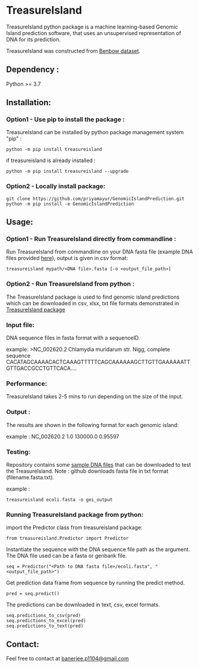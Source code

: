 # TreasureIsland

TreasureIsland python package is a machine learning-based Genomic Island prediction software, that uses an unsupervised representation of DNA for its prediction.

TreasureIsland was constructed from [Benbow dataset](https://github.com/priyamayur/GenomicIslandPrediction/tree/master/Benbow). 

## Dependency :

Python >= 3.7

## Installation:

### Option1 - Use pip to install the package :
TreasureIsland can be installed by python package management system "pip" :

    python -m pip install treasureisland
    
 if treasureisland is already installed :
 
    python -m pip install treasureisland --upgrade

### Option2 - Locally install package:
    git clone https://github.com/priyamayur/GenomicIslandPrediction.git
    python -m pip install -e GenomicIslandPrediction
    
    
## Usage:

### Option1 - Run TreasureIsland directly from commandline  :
Run TreasureIsland from commandline on your DNA fasta file (example DNA files provided [here](https://github.com/priyamayur/GenomicIslandPrediction/tree/master/genome)), output is given in csv format:

    treasureisland mypath/<DNA file>.fasta [-o <output_file_path>]     
    
### Option2 - Run TreasureIsland from python :
The TreasureIsland package is used to find genomic island predictions which can be downloaded in csv, xlsx, txt file formats demonstrated in [TreasureIsland package](#Running-TreasureIsland-package-from-python)

### Input file:

DNA sequence files in fasta format with a sequenceID.

example: >NC_002620.2 Chlamydia muridarum str. Nigg, complete sequence
CACATAGCAAAACACTCAAAGTTTTTCAGCAAAAAAGCTTGTTGAAAAAATTGTTGACCGCCTGTTCACA....

### Performance:

TreasureIsland takes 2-5 mins to run depending on the size of the input.

### Output :

The results are shown in the following format for each genomic island:
<sequenceID> <start> <end> <probability of GEI>

example : NC_002620.2 1.0 130000.0 0.95597
    
### Testing:
    
Repository contains some [sample DNA files](https://github.com/priyamayur/GenomicIslandPrediction/tree/master/genome) that can be downloaded to test the TreasureIsland. 
Note : github downloads fasta file in txt format (filename.fasta.txt). 
    
example :
    
    treasureisland ecoli.fasta -o gei_output   


### Running TreasureIsland package from python:

import the Predictor class from treasureisland package:

    from treasureisland.Predictor import Predictor

Instantiate the sequence with the DNA sequence file path as the argument. 
The DNA file used can be a fasta or genbank file.

    seq = Predictor("<Path to DNA fasta file>/ecoli.fasta", "<output_file_path>") 

Get prediction data frame from sequence by running the predict method.

    pred = seq.predict()

The predictions can be downloaded in text, csv, excel formats.

    seq.predictions_to_csv(pred)
    seq.predictions_to_excel(pred)
    seq.predictions_to_text(pred)

## Contact:

Feel free to contact at banerjee.p1104@gmail.com


